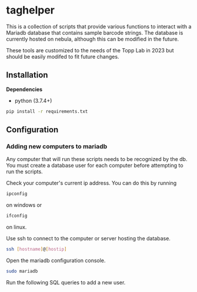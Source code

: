 # taghelper
This is a collection of scripts that provide various functions to interact with a Mariadb database that contains sample barcode strings. The database is currently hosted on nebula, although this can be modified in the future. 

These tools are customized to the needs of the Topp Lab in 2023 but should be easily modifed to fit future changes.

## Installation

**Dependencies**

- python (3.7.4+)

```bash
pip install -r requirements.txt
```

## Configuration
### Adding new computers to mariadb
Any computer that will run these scripts needs to be recognized by the db. You must create a database user for each computer before attempting to run the scripts.

Check your computer's current ip address. You can do this by running 

```bash
ipconfig
```
on windows or
```bash
ifconfig
```
on linux.

Use ssh to connect to the computer or server hosting the database.

```bash
ssh [hostname]@[hostip]
```

Open the mariadb configuration console.

```bash
sudo mariadb
```

Run the following SQL queries to add a new user.
